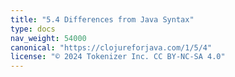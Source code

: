 ```yaml
---
title: "5.4 Differences from Java Syntax"
type: docs
nav_weight: 54000
canonical: "https://clojureforjava.com/1/5/4"
license: "© 2024 Tokenizer Inc. CC BY-NC-SA 4.0"
---
```

